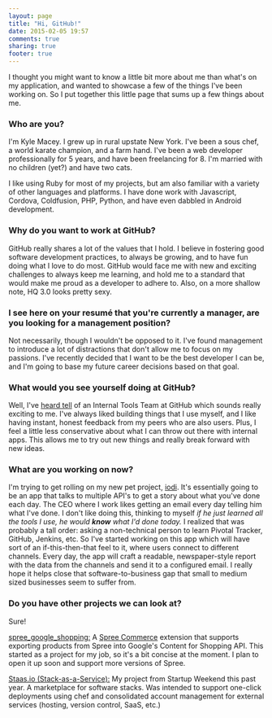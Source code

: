 ```yaml
---
layout: page
title: "Hi, GitHub!"
date: 2015-02-05 19:57
comments: true
sharing: true
footer: true
---
```


I thought you might want to know a little bit more about me than what's on my application, and wanted to  showcase a few of the things I've been working on. So I put together this little page that sums up a few things about me.

### Who are you?

I'm Kyle Macey. I grew up in rural upstate New York. I've been a sous chef, a world karate champion, and a farm hand. I've been a web developer professionally for 5 years, and have been freelancing for 8. I'm married with no children (yet?) and have two cats.

I like using Ruby for most of my projects, but am also familiar with a variety of other languages and platforms. I have done work with Javascript, Cordova, Coldfusion, PHP, Python, and have even dabbled in Android development.  

### Why do you want to work at GitHub?

GitHub really shares a lot of the values that I hold. I believe in fostering good software development practices, to always be growing, and to have fun doing what I love to do most. GitHub would face me with new and exciting challenges to always keep me learning, and hold me to a standard that would make me proud as a developer to adhere to. Also, on a more shallow note, HQ 3.0 looks pretty sexy.

### I see here on your resumé that you're currently a manager, are you looking for a management position?

Not necessarily, though I wouldn't be opposed to it. I've found management to introduce a lot of distractions that don't allow me to focus on my passions. I've recently decided that I want to be the best developer I can be, and I'm going to base my future career decisions based on that goal.

### What would you see yourself doing at GitHub?

Well, I've [heard tell](http://www.confreaks.com/videos/3764-railsberry2013-internal-tools-make-or-break-your-team) of an Internal Tools Team at GitHub which sounds really exciting to me. I've always liked building things that I use myself, and I like having instant, honest feedback from my peers who are also users. Plus, I feel a little less conservative about what I can throw out there with internal apps. This allows me to try out new things and really break forward with new ideas.

### What are you working on now?

I'm trying to get rolling on my new pet project, [iodi](https://github.com/KyleMacey/iodi). It's essentially going to be an app that talks to multiple API's to get a story about what you've done each day. The CEO where I work likes getting an email every day telling him what I've done. I don't like doing this, thinking to myself *if he just learned all the tools I use, he would **know** what I'd done today.* I realized that was probably a tall order: asking a non-technical person to learn Pivotal Tracker, GitHub, Jenkins, etc.  So I've started working on this app which will have sort of an if-this-then-that feel to it, where users connect to different channels. Every day, the app will craft a readable, newspaper-style report with the data from the channels and send it to a configured email. I really hope it helps close that software-to-business gap that small to medium sized businesses seem to suffer from.

### Do you have other projects we can look at?

Sure!

[spree_google_shopping:](https://github.com/salzmanGroup/spree-google-shopping) A [Spree Commerce](https://github.com/spree/spree) extension that supports exporting products from Spree into Google's Content for Shopping API. This started as a project for my job, so it's a bit concise at the moment. I plan to open it up soon and support more versions of Spree.

[Staas.io (Stack-as-a-Service):](http://staas.io) My project from Startup Weekend this past year. A marketplace for software stacks. Was intended to support one-click deployments using chef and consolidated account management for external services (hosting, version control, SaaS, etc.)
